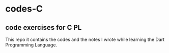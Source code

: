 # codes-C
## code exercises for C PL
This repo it contains the codes and the notes I wrote while learning the Dart Programming Language.
